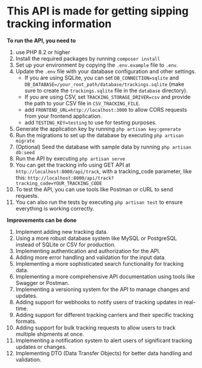 # This API is made for getting sipping tracking information

**To run the API, you need to**
1. use PHP 8.2 or higher
2. Install the required packages by running `composer install`
3. Set up your environment by copying the `.env.example` file to `.env`.
4. Update the `.env` file with your database configuration and other settings.
   - If you are using SQLite, you can set `DB_CONNECTION=sqlite` and `DB_DATABASE=/your_root_path/database/trackings.sqlite` (make sure to create the `trackings.sqlite` file in the `database` directory).
   - If you are using CSV, set `TRACKING_STORAGE_DRIVER=csv` and provide the path to your CSV file in `CSV_TRACKING_FILE`.
   - add `FRONTEND_URL=http://localhost:3000` to allow CORS requests from your frontend application.
   - add `TESTING_KEY=testing` to use for testing purposes.
5. Generate the application key by running `php artisan key:generate`
6. Run the migrations to set up the database by executing `php artisan migrate`
7. (Optional) Seed the database with sample data by running `php artisan db:seed`
8. Run the API by executing `php artisan serve`
9. You can get the tracking info using GET API at `http://localhost:8000/api/track`, with a tracking_code parameter, like this: `http://localhost:8000/api/track?tracking_code=YOUR_TRACKING_CODE`
10. To test the API, you can use tools like Postman or cURL to send requests.
11. You can also run the tests by executing `php artisan test` to ensure everything is working correctly.

**Improvements can be done**
1. Implement adding new tracking data.
2. Using a more robust database system like MySQL or PostgreSQL instead of SQLite or CSV for production.
3. Implementing authentication and authorization for the API.
4. Adding more error handling and validation for the input data.
5. Implementing a more sophisticated search functionality for tracking data.
6. Implementing a more comprehensive API documentation using tools like Swagger or Postman.
7. Implementing a versioning system for the API to manage changes and updates.
8. Adding support for webhooks to notify users of tracking updates in real-time.
9. Adding support for different tracking carriers and their specific tracking formats.
10. Adding support for bulk tracking requests to allow users to track multiple shipments at once.
11. Implementing a notification system to alert users of significant tracking updates or changes.
12. Implementing DTO (Data Transfer Objects) for better data handling and validation.



